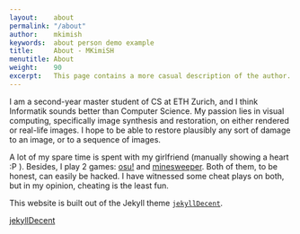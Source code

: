 ```yaml
---
layout:    about
permalink: "/about"
author:    mkimish
keywords:  about person demo example
title:     About - MKimiSH
menutitle: About
weight:    90
excerpt:   This page contains a more casual description of the author.
--- 
```

<script async defer src="https://buttons.github.io/buttons.js"></script>

I am a second-year master student of CS at ETH Zurich, and I think Informatik sounds better than Computer Science. My passion lies in visual computing, specifically image synthesis and restoration, on either rendered or real-life images. I hope to be able to restore plausibly any sort of damage to an image, or to a sequence of images.

A lot of my spare time is spent with my girlfriend (manually showing a heart :P ). Besides, I play 2 games: [osu!](https://osu.ppy.sh/home) and [minesweeper](http://www.minesweeper.info/worldranking.html). Both of them, to be honest, can easily be hacked. I have witnessed some cheat plays on both, but in my opinion, cheating is the least fun. 

This website is built out of the Jekyll theme [`jekyllDecent`](https://github.com/jwillmer/jekyllDecent).

<p class="github-button-container">
<a class="github-button" href="https://github.com/jwillmer/jekyllDecent" data-size="large" data-show-count="true" aria-label="Star jwillmer/jekyllDecent on GitHub">jekyllDecent</a>
</p>